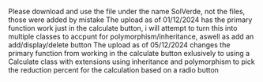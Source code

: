 Please download and use the file under the name SolVerde, not the  files, those were added by mistake
The upload as of 01/12/2024 has the primary function work just in the calculate button, i will attempt to turn this into multiple classes to accpunt for polymorphism/inheritance, aswell as add an add/display/delete button
The upload as of 05/12/2024 changes the primary function from working in the calculate button exlusively to using a Calculate class with extensions using inheritance and polymorphism to pick the reduction percent for the calculation based on a radio button
